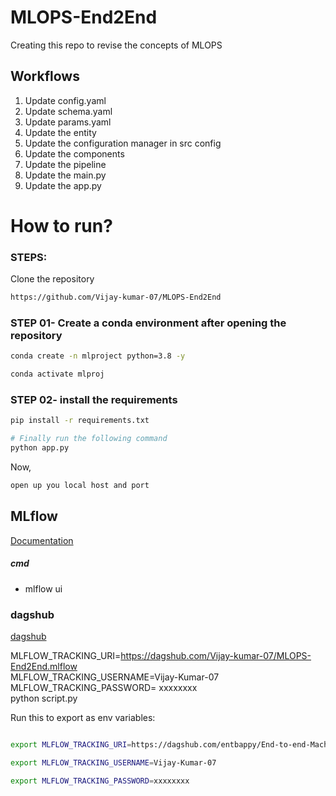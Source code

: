 # MLOPS-End2End
Creating this repo to revise the concepts of MLOPS



## Workflows

1. Update config.yaml
2. Update schema.yaml
3. Update params.yaml
4. Update the entity
5. Update the configuration manager in src config
6. Update the components
7. Update the pipeline 
8. Update the main.py
9. Update the app.py


# How to run?
### STEPS:

Clone the repository

```bash
https://github.com/Vijay-kumar-07/MLOPS-End2End
```
### STEP 01- Create a conda environment after opening the repository

```bash
conda create -n mlproject python=3.8 -y
```

```bash
conda activate mlproj
```


### STEP 02- install the requirements
```bash
pip install -r requirements.txt
```


```bash
# Finally run the following command
python app.py
```

Now,
```bash
open up you local host and port
```



## MLflow

[Documentation](https://mlflow.org/docs/latest/index.html)


##### cmd
- mlflow ui

### dagshub
[dagshub](https://dagshub.com/)

MLFLOW_TRACKING_URI=https://dagshub.com/Vijay-kumar-07/MLOPS-End2End.mlflow \
MLFLOW_TRACKING_USERNAME=Vijay-Kumar-07 \
MLFLOW_TRACKING_PASSWORD= xxxxxxxx\
python script.py

Run this to export as env variables:

```bash

export MLFLOW_TRACKING_URI=https://dagshub.com/entbappy/End-to-end-Machine-Learning-Project-with-MLflow.mlflow

export MLFLOW_TRACKING_USERNAME=Vijay-Kumar-07 

export MLFLOW_TRACKING_PASSWORD=xxxxxxxx

```



